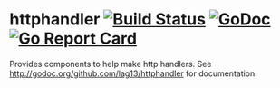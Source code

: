 # httphandler [![Build Status](https://travis-ci.org/lag13/httphandler.svg?branch=master)](https://travis-ci.org/lag13/httphandler) [![GoDoc](https://godoc.org/github.com/lag13/httphandler?status.svg)](http://godoc.org/github.com/lag13/httphandler) [![Go Report Card](https://goreportcard.com/badge/github.com/lag13/httphandler)](https://goreportcard.com/report/github.com/lag13/httphandler)
Provides components to help make http handlers. See
http://godoc.org/github.com/lag13/httphandler for documentation.

